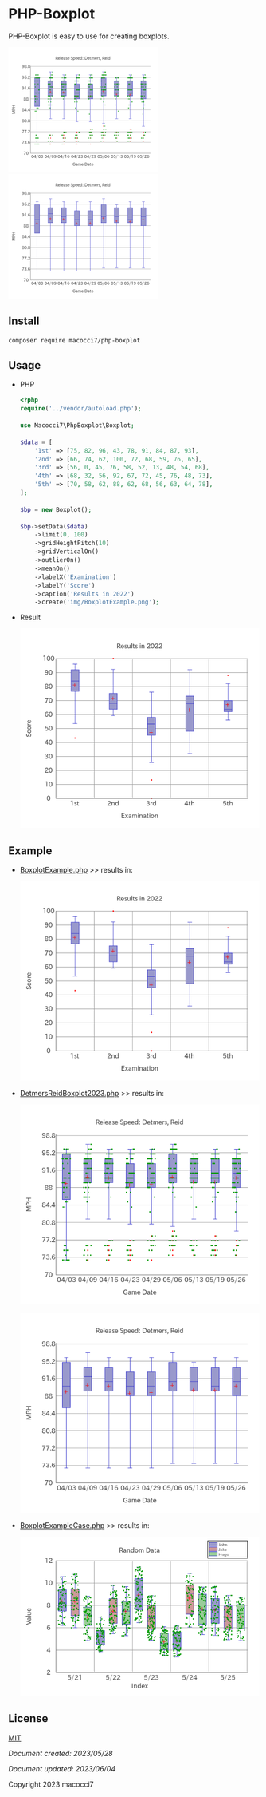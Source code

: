 # PHP-Boxplot

PHP-Boxplot is easy to use for creating boxplots.

<img src="img/BoxplotDetmersReid2023_01.png" width ="300" />　
<img src="img/BoxplotDetmersReid2023_02.png" width ="300" />

## Install

```bash
composer require macocci7/php-boxplot
```

## Usage

- PHP

    ```php
    <?php
    require('../vendor/autoload.php');

    use Macocci7\PhpBoxplot\Boxplot;

    $data = [
        '1st' => [75, 82, 96, 43, 78, 91, 84, 87, 93],
        '2nd' => [66, 74, 62, 100, 72, 68, 59, 76, 65],
        '3rd' => [56, 0, 45, 76, 58, 52, 13, 48, 54, 68],
        '4th' => [68, 32, 56, 92, 67, 72, 45, 76, 48, 73],
        '5th' => [70, 58, 62, 88, 62, 68, 56, 63, 64, 78],
    ];

    $bp = new Boxplot();

    $bp->setData($data)
        ->limit(0, 100)
        ->gridHeightPitch(10)
        ->gridVerticalOn()
        ->outlierOn()
        ->meanOn()
        ->labelX('Examination')
        ->labelY('Score')
        ->caption('Results in 2022')
        ->create('img/BoxplotExample.png');
    ```
- Result

    ![BoxplotExample.png](img/BoxplotExample.png)
    
## Example

- [BoxplotExample.php](example/BoxplotExample.php) >> results in:

    ![BoxplotExample.png](example/img/BoxplotExample.png)

- [DetmersReidBoxplot2023.php](example/DetmersReidBoxplot2023.php) >> results in:

    ![BoxplotDetmersReid2023_01.png](example/img/BoxplotDetmersReid2023_01.png)

    ![BoxplotDetmersReid2023_02.png](example/img/BoxplotDetmersReid2023_02.png)

- [BoxplotExampleCase.php](example/BoxplotExampleCase.php) >> results in:

    ![BoxplotExampleCase.png](example/img/BoxplotExampleCase.png)

## License

[MIT](LICENSE)

*Document created: 2023/05/28*

*Document updated: 2023/06/04*

Copyright 2023 macocci7
